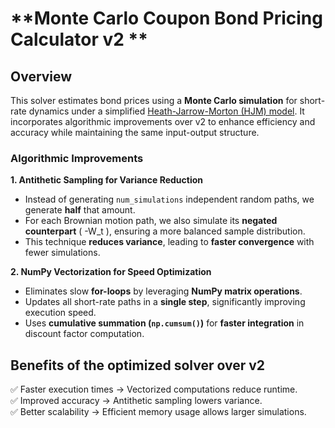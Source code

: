 # **Monte Carlo Coupon Bond Pricing Calculator v2 **

## Overview
This solver estimates bond prices using a **Monte Carlo simulation** for short-rate dynamics under a simplified [Heath-Jarrow-Morton (HJM) model](https://en.wikipedia.org/wiki/Heath%E2%80%93Jarrow%E2%80%93Morton_framework). It incorporates algorithmic improvements over v2 to enhance efficiency and accuracy while maintaining the same input-output structure.  
 
### Algorithmic Improvements  ###

**1. Antithetic Sampling for Variance Reduction**  
- Instead of generating `num_simulations` independent random paths, we generate **half** that amount.  
- For each Brownian motion path, we also simulate its **negated counterpart** \( -W_t \), ensuring a more balanced sample distribution.  
- This technique **reduces variance**, leading to **faster convergence** with fewer simulations.  

**2. NumPy Vectorization for Speed Optimization**  
- Eliminates slow **for-loops** by leveraging **NumPy matrix operations**.  
- Updates all short-rate paths in a **single step**, significantly improving execution speed.  
- Uses **cumulative summation (`np.cumsum()`)** for **faster integration** in discount factor computation.  

## Benefits of the optimized solver over v2
✅ Faster execution times → Vectorized computations reduce runtime.  
✅ Improved accuracy → Antithetic sampling lowers variance.  
✅ Better scalability → Efficient memory usage allows larger simulations.  

